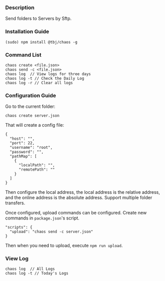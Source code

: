 ### Description

Send folders to Servers by Sftp.

### Installation Guide

```
(sudo) npm install @tbj/chaos -g
```

### Command List

```
chaos create <file.json>
chaos send -c <file.json>
chaos log  // View logs for three days
chaos log -t // Check the Daily Log
chaos log -r // Clear all logs
```

### Configuration Guide

Go to the current folder:

```
chaos create server.json
```

That will create a config file:

```
{
  "host": "",
  "port": 22,
  "username": "root",
  "password": "",
  "pathMap": [
    {
      "localPath": "",
      "remotePath": ""
    }
  ]
}
```

Then configure the local address, the local address is the relative address, and the online address is the absolute address. Support multiple folder transfers.

Once configured, upload commands can be configured. Create new commands in ``package.json``'s script.

```
"scripts": {
  "upload": "chaos send -c server.json"
}
```

Then when you need to upload, execute ``npm run upload``.

### View Log

```
chaos log  // All Logs
chaos log -t // Today's Logs
```